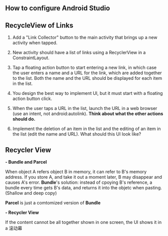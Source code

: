 ## How to configure Android Studio
<!-- <img src="./5520-pic/Pic.jpg" alt="Alt text" width="500" style="transform: rotate(-90deg);"> -->

## RecycleView of Links

1. Add a "Link Collector" button to the main activity that brings up a new activity when tapped.

2. New activity should have a list of links using a RecyclerView in a ConstraintLayout. 

3. Tap a floating action button to start entering a new link, in which case the user enters a name and a URL for the link, which are added together to the list. Both the name and the URL should be displayed for each item in the list.


4. You design the best way to implement UI, but it must start with a floating action button click.

5. When the user taps a URL in the list, launch the URL in a web browser (use an intent, not android:autolink). __Think about what the other actions should do.__

6. Implement the deletion of an item in the list and the editing of an item in the list (edit the name and URL).  What should this UI look like?



## Recycler View

__- Bundle and Parcel__

When object A refers object B in memory, it can refer to B's memory address. If you store A, and take it out a moment later, B may disappear and causes A's error. __Bundle__'s solution: instead of cpoying B's reference, a bundle every time gets B's data, and returns it into the objetc when pasting. (Shallow and deep copy)

__Parcel__ is just a comtomized version of __Bundle__

__- Recycler View__

If the content cannot be all together shown in one screen, the UI shows it in a 滚动幕